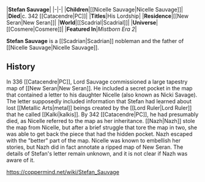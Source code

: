 |**Stefan Sauvage**|
|-|-|
|**Children**|[[Nicelle Sauvage\|Nicelle Sauvage]]|
|**Died**|c. 342 [[Catacendre\|PC]]|
|**Titles**|His Lordship|
|**Residence**|[[New Seran\|New Seran]]|
|**World**|[[Scadrial\|Scadrial]]|
|**Universe**|[[Cosmere\|Cosmere]]|
|**Featured In**|*Mistborn Era 2*|

**Stefan Sauvage** is a [[Scadrian\|Scadrian]] nobleman and the father of [[Nicelle Sauvage\|Nicelle Sauvage]].

## History
In 336 [[Catacendre\|PC]], Lord Sauvage commissioned a large tapestry map of [[New Seran\|New Seran]]. He included a secret pocket in the map that contained a letter to his daughter Nicelle (also known as Nicki Savage). The letter supposedly included information that Stefan had learned about lost [[Metallic Arts\|metal]] beings created by the [[Lord Ruler\|Lord Ruler]] that he called [[Kalki\|kalkis]]. By 342 [[Catacendre\|PC]], he had presumably died, as Nicelle referred to the map as her inheritance.
[[Nazh\|Nazh]] stole the map from Nicelle, but after a brief struggle that tore the map in two, she was able to get back the piece that had the hidden pocket. Nazh escaped with the "better" part of the map. Nicelle was known to embellish her stories, but Nazh did in fact annotate a ripped map of New Seran. The details of Stefan's letter remain unknown, and it is not clear if Nazh was aware of it.



https://coppermind.net/wiki/Stefan_Sauvage